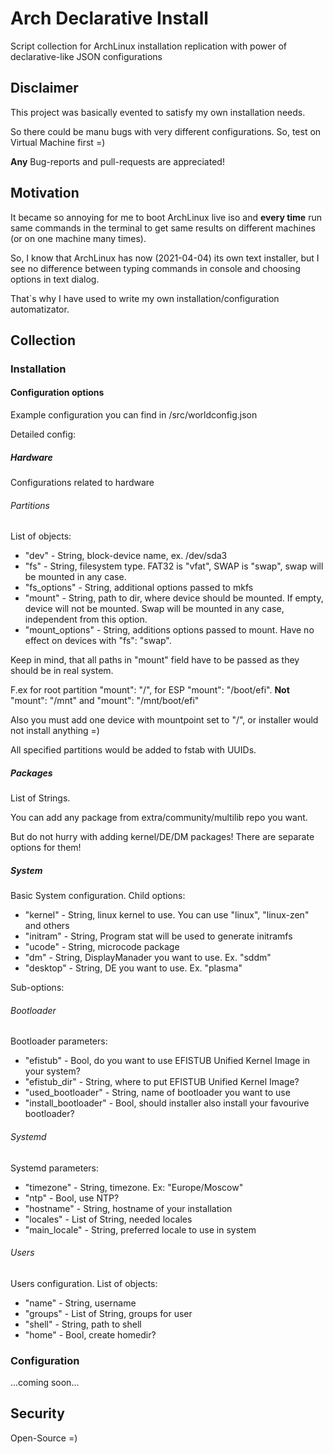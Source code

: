 # Arch Declarative Install
Script collection for ArchLinux installation replication with power of declarative-like JSON configurations

## Disclaimer
This project was basically evented to satisfy my own installation needs.

So there could be manu bugs with very different configurations. So, test on Virtual Machine first =)

**Any** Bug-reports and pull-requests are appreciated!

## Motivation
It became so annoying for me to boot ArchLinux live iso and **every time** run same commands in the terminal
to get same results on different machines (or on one machine many times).

So, I know that ArchLinux has now (2021-04-04) its own text installer, but I see no difference between typing
commands in console and choosing options in text dialog.

That`s why I have used to write my own installation/configuration automatizator.

## Collection
### Installation
#### Configuration options

Example configuration you can find in /src/worldconfig.json

Detailed config:

##### Hardware
Configurations related to hardware

###### Partitions
List of objects:
* "dev" - String, block-device name, ex. /dev/sda3
* "fs" - String, filesystem type. FAT32 is "vfat", SWAP is "swap", swap will be mounted in any case.
* "fs_options" - String, additional options passed to mkfs
* "mount" - String, path to dir, where device should be mounted. If empty, device will not be mounted. Swap will be mounted in any case, independent from this option.
* "mount_options" - String, additions options passed to mount. Have no effect on devices with "fs": "swap".

Keep in mind, that all paths in "mount" field have to be passed as they should be in real system.

F.ex for root partition "mount": "/", for ESP "mount": "/boot/efi". **Not** "mount": "/mnt" and "mount": "/mnt/boot/efi"

Also you must add one device with mountpoint set to "/", or installer would not install anything =)

All specified partitions would be added to fstab with UUIDs.

##### Packages
List of Strings.

You can add any package from extra/community/multilib repo you want.

But do not hurry with adding kernel/DE/DM packages! There are separate options for them!

##### System
Basic System configuration.
Child options:
* "kernel" - String, linux kernel to use. You can use "linux", "linux-zen" and others
* "initram" - String, Program stat will be used to generate initramfs
* "ucode" - String, microcode package
* "dm" - String, DisplayManader you want to use. Ex. "sddm"
* "desktop" - String, DE you want to use. Ex. "plasma"

Sub-options:
###### Bootloader
Bootloader parameters:
* "efistub" - Bool, do you want to use EFISTUB Unified Kernel Image in your system?
* "efistub_dir" - String, where to put EFISTUB Unified Kernel Image?
* "used_bootloader" - String, name of bootloader you want to use
* "install_bootloader" - Bool, should installer also install your favourive bootloader?

###### Systemd
Systemd parameters:
* "timezone" - String, timezone. Ex: "Europe/Moscow"
* "ntp" - Bool, use NTP?
* "hostname" - String, hostname of your installation
* "locales" - List of String, needed locales
* "main_locale" - String, preferred locale to use in system 

###### Users
Users configuration.
List of objects:
* "name" - String, username
* "groups" - List of String, groups for user
* "shell" - String, path to shell
* "home" - Bool, create homedir?

### Configuration
...coming soon...
## Security
Open-Source =)